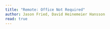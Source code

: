 ```yaml
---
title: "Remote: Office Not Required"
author: Jason Fried, David Heinemeier Hansson 
read: true
---
```

